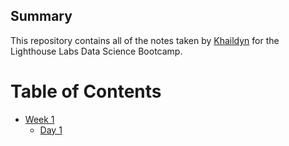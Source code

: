 ## Summary 

This repository contains all of the notes taken by [Khaildyn](https://github.com/makhaildynchan) for the Lighthouse Labs Data Science Bootcamp.

# Table of Contents
* [Week 1](/Week_1)
    * [Day 1](/Week_1/Day_1)
